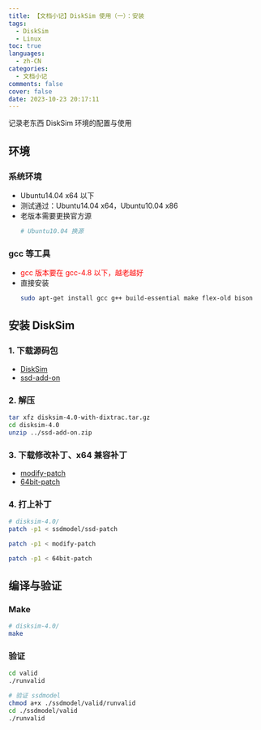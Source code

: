 ```yaml
---
title: 【文档小记】DiskSim 使用（一）：安装
tags:
  - DiskSim
  - Linux
toc: true
languages:
  - zh-CN
categories:
  - 文档小记
comments: false
cover: false
date: 2023-10-23 20:17:11
---
```


记录老东西 DiskSim 环境的配置与使用

<!-- more -->

## 环境
### 系统环境
* Ubuntu14.04 x64 以下
* 测试通过：Ubuntu14.04 x64，Ubuntu10.04 x86
* 老版本需要更换官方源
  ```bash
  # Ubuntu10.04 换源
  ```

### gcc 等工具
* <font color="red">gcc 版本要在 gcc-4.8 以下，越老越好</font>
* 直接安装
  ```bash
  sudo apt-get install gcc g++ build-essential make flex-old bison
  ```

## 安装 DiskSim
### 1. 下载源码包
* [DiskSim](http://www.pdl.cmu.edu/DiskSim/)
* [ssd-add-on](http://research.microsoft.com/en-us/downloads/b41019e2-1d2b-44d8-b512-ba35ab814cd4/)

### 2. 解压
```bash
tar xfz disksim-4.0-with-dixtrac.tar.gz
cd disksim-4.0
unzip ../ssd-add-on.zip
```

### 3. 下载修改补丁、x64 兼容补丁
* [modify-patch](https://github.com/cighao/disksim-4.0-with-ssdmodel-patch)
* [64bit-patch](https://github.com/cighao/disksim-4.0-with-ssdmodel-64bit-patch)

### 4. 打上补丁
```bash
# disksim-4.0/
patch -p1 < ssdmodel/ssd-patch

patch -p1 < modify-patch

patch -p1 < 64bit-patch
```

## 编译与验证
### Make
```bash
# disksim-4.0/
make
```

### 验证
```bash
cd valid
./runvalid

# 验证 ssdmodel
chmod a+x ./ssdmodel/valid/runvalid
cd ./ssdmodel/valid
./runvalid
```